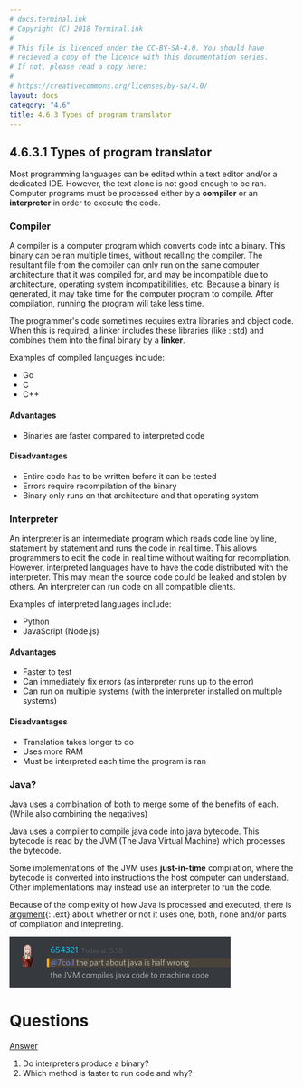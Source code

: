 ```yaml
---
# docs.terminal.ink
# Copyright (C) 2018 Terminal.ink
#
# This file is licenced under the CC-BY-SA-4.0. You should have
# recieved a copy of the licence with this documentation series.
# If not, please read a copy here:
#
# https://creativecommons.org/licenses/by-sa/4.0/
layout: docs
category: "4.6"
title: 4.6.3 Types of program translator
---
```


## 4.6.3.1 Types of program translator
Most programming languages can be edited wthin a text editor and/or a dedicated IDE.
However, the text alone is not good enough to be ran.
Computer programs must be processed either by a **compiler** or an **interpreter** in order to execute the code.

### Compiler
A compiler is a computer program which converts code into a binary.
This binary can be ran multiple times, without recalling the compiler.
The resultant file from the compiler can only run on the same computer architecture that it was compiled for, and may be incompatible due to architecture, operating system incompatibilities, etc.
Because a binary is generated, it may take time for the computer program to compile.
After compilation, running the program will take less time.

The programmer's code sometimes requires extra libraries and object code.
When this is required, a linker includes these libraries (like ::std) and combines them into the final binary by a **linker**.

Examples of compiled languages include:

- Go
- C
- C++

#### Advantages
+ Binaries are faster compared to interpreted code

#### Disadvantages
- Entire code has to be written before it can be tested
- Errors require recompilation of the binary
- Binary only runs on that architecture and that operating system

### Interpreter
An interpreter is an intermediate program which reads code line by line, statement by statement and runs the code in real time.
This allows programmers to edit the code in real time without waiting for recompliation.
However, interpreted languages have to have the code distributed with the interpreter.
This may mean the source code could be leaked and stolen by others.
An interpreter can run code on all compatible clients.

Examples of interpreted languages include:

- Python
- JavaScript (Node.js)

#### Advantages
+ Faster to test
+ Can immediately fix errors (as interpreter runs up to the error)
+ Can run on multiple systems (with the interpreter installed on multiple systems)

#### Disadvantages
- Translation takes longer to do
- Uses more RAM
- Must be interpreted each time the program is ran

### Java?
Java uses a combination of both to merge some of the benefits of each. (While also combining the negatives)

Java uses a compiler to compile java code into java bytecode.
This bytecode is read by the JVM (The Java Virtual Machine) which processes the bytecode.

Some implementations of the JVM uses **just-in-time** compilation, where the bytecode is converted into instructions the host computer can understand.
Other implementations may instead use an interpreter to run the code.

Because of the complexity of how Java is processed and executed, there is [argument](https://stackoverflow.com/questions/1326071/is-java-a-compiled-or-an-interpreted-programming-language){: .ext} about whether or not it uses one, both, none and/or parts of compilation and intepreting.

!["no u"](/assets/img/jvm.png)

# Questions
[Answer](answers#463)

1. Do interpreters produce a binary?
2. Which method is faster to run code and why?
